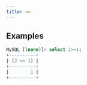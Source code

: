 ```yaml
---
title: >=
---
```


## Examples

```sql
MySQL [(none)]> select 2>=1;
+----------+
| (2 >= 1) |
+----------+
|        1 |
+----------+
```